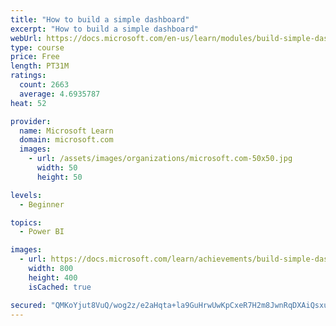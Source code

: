 ```yaml
---
title: "How to build a simple dashboard"
excerpt: "How to build a simple dashboard"
webUrl: https://docs.microsoft.com/en-us/learn/modules/build-simple-dashboard/
type: course
price: Free
length: PT31M
ratings:
  count: 2663
  average: 4.6935787
heat: 52

provider:
  name: Microsoft Learn
  domain: microsoft.com
  images:
    - url: /assets/images/organizations/microsoft.com-50x50.jpg
      width: 50
      height: 50

levels:
  - Beginner

topics:
  - Power BI

images:
  - url: https://docs.microsoft.com/learn/achievements/build-simple-dashboard-social.png
    width: 800
    height: 400
    isCached: true

secured: "QMKoYjut8VuQ/wog2z/e2aHqta+la9GuHrwUwKpCxeR7H2m8JwnRqDXAiQsxuVcnJmcq8gccS1MuSkSXF07A+CY7Yi96B7ydWj9eNt9+oVStWNEdzJe1XJ9OHGiLtt6hqUvO1iGHoNXT0eiOKbusOlAsB8/J7ImN3DANxfREqbTmMUPu5ja4AqmbH2Nmc3+ZeE99AHEp3cqmQRl4T9VFenr7LlqZ+zV2kuPfS2cIABn+Hc4YhyeXheOAZGBELBcaa3rGiU/lrdafkLnK1GMAoX1FC9iHEiWQF4GY1/szgLE90DXsKgKwqtXCK7fspvi3mktj0N0Q2IB5niLPuh+muhBvShezFXMqS04APWDeN9GYhXdSD7nCJ4zymY7oGzKr+069T2XusyMwpCfrVrWA5eH3zFtmaQ4Vh7P8WmIXIW8=;8SltlvpxrQhtuoi3p4+y8g=="
---
```


